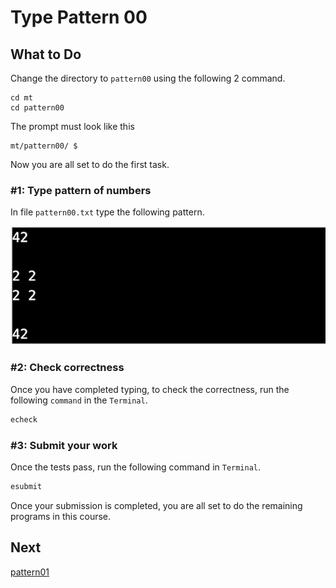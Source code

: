 

Type Pattern 00
===============

What to Do
----------

Change the directory to `pattern00` using the following 2 command.

    cd mt
    cd pattern00

The prompt must look like this

    mt/pattern00/ $

Now you are all set to do the first task.


### #1: Type pattern of numbers

In file `pattern00.txt` type the following pattern.

![pattern00](./pattern00.png)  

### #2: Check correctness
Once you have completed typing, to check the correctness, run the following `command` in the `Terminal`.  
```bash
echeck
```

### #3: Submit your work
Once the tests pass, run the following command in `Terminal`.
```bash
esubmit
```

Once your submission is completed, you are all set to do the remaining programs in this course.

Next
----
[pattern01](../pattern01/)
